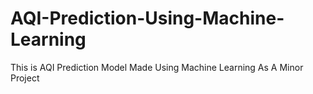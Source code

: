 # AQI-Prediction-Using-Machine-Learning
This is AQI Prediction Model Made Using Machine Learning As A Minor Project 
